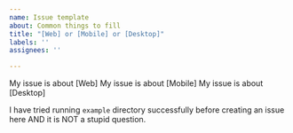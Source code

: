 ```yaml
---
name: Issue template
about: Common things to fill
title: "[Web] or [Mobile] or [Desktop]"
labels: ''
assignees: ''

---
```


My issue is about [Web]
My issue is about [Mobile]
My issue is about [Desktop]

I have tried running `example` directory successfully before creating an issue here AND it is NOT a stupid question.
